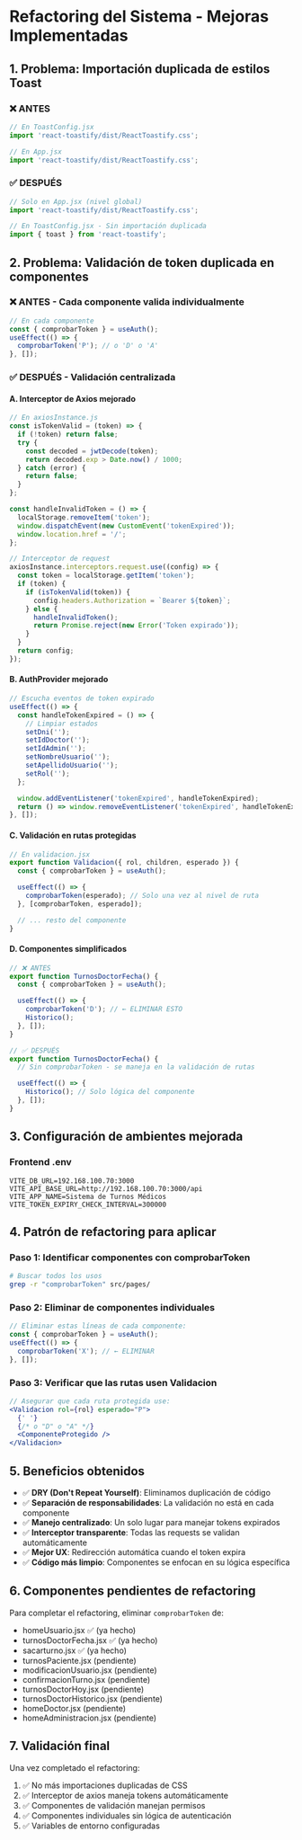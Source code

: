# Refactoring del Sistema - Mejoras Implementadas

## 1. Problema: Importación duplicada de estilos Toast

### ❌ ANTES

```jsx
// En ToastConfig.jsx
import 'react-toastify/dist/ReactToastify.css';

// En App.jsx
import 'react-toastify/dist/ReactToastify.css';
```

### ✅ DESPUÉS

```jsx
// Solo en App.jsx (nivel global)
import 'react-toastify/dist/ReactToastify.css';

// En ToastConfig.jsx - Sin importación duplicada
import { toast } from 'react-toastify';
```

## 2. Problema: Validación de token duplicada en componentes

### ❌ ANTES - Cada componente valida individualmente

```jsx
// En cada componente
const { comprobarToken } = useAuth();
useEffect(() => {
  comprobarToken('P'); // o 'D' o 'A'
}, []);
```

### ✅ DESPUÉS - Validación centralizada

#### A. Interceptor de Axios mejorado

```javascript
// En axiosInstance.js
const isTokenValid = (token) => {
  if (!token) return false;
  try {
    const decoded = jwtDecode(token);
    return decoded.exp > Date.now() / 1000;
  } catch (error) {
    return false;
  }
};

const handleInvalidToken = () => {
  localStorage.removeItem('token');
  window.dispatchEvent(new CustomEvent('tokenExpired'));
  window.location.href = '/';
};

// Interceptor de request
axiosInstance.interceptors.request.use((config) => {
  const token = localStorage.getItem('token');
  if (token) {
    if (isTokenValid(token)) {
      config.headers.Authorization = `Bearer ${token}`;
    } else {
      handleInvalidToken();
      return Promise.reject(new Error('Token expirado'));
    }
  }
  return config;
});
```

#### B. AuthProvider mejorado

```jsx
// Escucha eventos de token expirado
useEffect(() => {
  const handleTokenExpired = () => {
    // Limpiar estados
    setDni('');
    setIdDoctor('');
    setIdAdmin('');
    setNombreUsuario('');
    setApellidoUsuario('');
    setRol('');
  };

  window.addEventListener('tokenExpired', handleTokenExpired);
  return () => window.removeEventListener('tokenExpired', handleTokenExpired);
}, []);
```

#### C. Validación en rutas protegidas

```jsx
// En validacion.jsx
export function Validacion({ rol, children, esperado }) {
  const { comprobarToken } = useAuth();

  useEffect(() => {
    comprobarToken(esperado); // Solo una vez al nivel de ruta
  }, [comprobarToken, esperado]);

  // ... resto del componente
}
```

#### D. Componentes simplificados

```jsx
// ❌ ANTES
export function TurnosDoctorFecha() {
  const { comprobarToken } = useAuth();

  useEffect(() => {
    comprobarToken('D'); // ← ELIMINAR ESTO
    Historico();
  }, []);
}

// ✅ DESPUÉS
export function TurnosDoctorFecha() {
  // Sin comprobarToken - se maneja en la validación de rutas

  useEffect(() => {
    Historico(); // Solo lógica del componente
  }, []);
}
```

## 3. Configuración de ambientes mejorada

### Frontend .env

```env
VITE_DB_URL=192.168.100.70:3000
VITE_API_BASE_URL=http://192.168.100.70:3000/api
VITE_APP_NAME=Sistema de Turnos Médicos
VITE_TOKEN_EXPIRY_CHECK_INTERVAL=300000
```

## 4. Patrón de refactoring para aplicar

### Paso 1: Identificar componentes con comprobarToken

```bash
# Buscar todos los usos
grep -r "comprobarToken" src/pages/
```

### Paso 2: Eliminar de componentes individuales

```jsx
// Eliminar estas líneas de cada componente:
const { comprobarToken } = useAuth();
useEffect(() => {
  comprobarToken('X'); // ← ELIMINAR
}, []);
```

### Paso 3: Verificar que las rutas usen Validacion

```jsx
// Asegurar que cada ruta protegida use:
<Validacion rol={rol} esperado="P">
  {' '}
  {/* o "D" o "A" */}
  <ComponenteProtegido />
</Validacion>
```

## 5. Beneficios obtenidos

- ✅ **DRY (Don't Repeat Yourself)**: Eliminamos duplicación de código
- ✅ **Separación de responsabilidades**: La validación no está en cada componente
- ✅ **Manejo centralizado**: Un solo lugar para manejar tokens expirados
- ✅ **Interceptor transparente**: Todas las requests se validan automáticamente
- ✅ **Mejor UX**: Redirección automática cuando el token expira
- ✅ **Código más limpio**: Componentes se enfocan en su lógica específica

## 6. Componentes pendientes de refactoring

Para completar el refactoring, eliminar `comprobarToken` de:

- homeUsuario.jsx ✅ (ya hecho)
- turnosDoctorFecha.jsx ✅ (ya hecho)
- sacarturno.jsx ✅ (ya hecho)
- turnosPaciente.jsx (pendiente)
- modificacionUsuario.jsx (pendiente)
- confirmacionTurno.jsx (pendiente)
- turnosDoctorHoy.jsx (pendiente)
- turnosDoctorHistorico.jsx (pendiente)
- homeDoctor.jsx (pendiente)
- homeAdministracion.jsx (pendiente)

## 7. Validación final

Una vez completado el refactoring:

1. ✅ No más importaciones duplicadas de CSS
2. ✅ Interceptor de axios maneja tokens automáticamente
3. ✅ Componentes de validación manejan permisos
4. ✅ Componentes individuales sin lógica de autenticación
5. ✅ Variables de entorno configuradas
